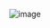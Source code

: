 ![image](https://github.com/ayseugurlu/Guess-Number-Play/assets/164202619/83dba01a-dfb1-4932-a002-ea4f070f3dc4)
